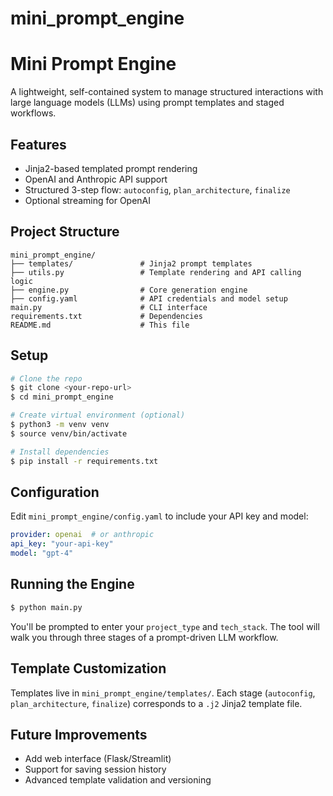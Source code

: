 # mini_prompt_engine

# Mini Prompt Engine

A lightweight, self-contained system to manage structured interactions with large language models (LLMs) using prompt templates and staged workflows.

##  Features
- Jinja2-based templated prompt rendering
- OpenAI and Anthropic API support
- Structured 3-step flow: `autoconfig`, `plan_architecture`, `finalize`
- Optional streaming for OpenAI

##  Project Structure
```
mini_prompt_engine/
├── templates/               # Jinja2 prompt templates
├── utils.py                 # Template rendering and API calling logic
├── engine.py                # Core generation engine
├── config.yaml              # API credentials and model setup
main.py                      # CLI interface
requirements.txt             # Dependencies
README.md                    # This file
```

##  Setup
```bash
# Clone the repo
$ git clone <your-repo-url>
$ cd mini_prompt_engine

# Create virtual environment (optional)
$ python3 -m venv venv
$ source venv/bin/activate

# Install dependencies
$ pip install -r requirements.txt
```

##  Configuration
Edit `mini_prompt_engine/config.yaml` to include your API key and model:
```yaml
provider: openai  # or anthropic
api_key: "your-api-key"
model: "gpt-4"
```

##  Running the Engine
```bash
$ python main.py
```
You'll be prompted to enter your `project_type` and `tech_stack`. The tool will walk you through three stages of a prompt-driven LLM workflow.

##  Template Customization
Templates live in `mini_prompt_engine/templates/`. Each stage (`autoconfig`, `plan_architecture`, `finalize`) corresponds to a `.j2` Jinja2 template file.

##  Future Improvements
- Add web interface (Flask/Streamlit)
- Support for saving session history
- Advanced template validation and versioning
